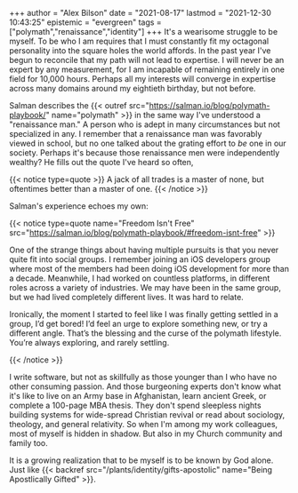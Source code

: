 +++
author = "Alex Bilson"
date = "2021-08-17"
lastmod = "2021-12-30 10:43:25"
epistemic = "evergreen"
tags = ["polymath","renaissance","identity"]
+++
It's a wearisome struggle to be myself. To be who I am requires that I must constantly fit my octagonal personality into the square holes the world affords. In the past year I've begun to reconcile that my path will not lead to expertise. I will never be an expert by any measurement, for I am incapable of remaining entirely in one field for 10,000 hours. Perhaps all my interests will converge in expertise across many domains around my eightieth birthday, but not before.

Salman describes the {{< outref src="https://salman.io/blog/polymath-playbook/" name="polymath" >}} in the same way I've understood a "renaissance man." A person who is adept in many circumstances but not specialized in any. I remember that a renaissance man was favorably viewed in school, but no one talked about the grating effort to _be_ one in our society. Perhaps it's because those renaissance men were independently wealthy? He fills out the quote I've heard so often,

{{< notice type=quote >}}
A jack of all trades is a master of none, but oftentimes better than a master of one.
{{< /notice >}}

Salman's experience echoes my own:

{{< notice type=quote name="Freedom Isn't Free" src="https://salman.io/blog/polymath-playbook/#freedom-isnt-free" >}}
<p>One of the strange things about having multiple pursuits is that you never quite fit into social groups. I remember joining an iOS developers group where most of the members had been doing iOS development for more than a decade. Meanwhile, I had worked on countless platforms, in different roles across a variety of industries. We may have been in the same group, but we had lived completely different lives. It was hard to relate.</p>

<p>Ironically, the moment I started to feel like I was finally getting settled in a group, I’d get bored! I’d feel an urge to explore something new, or try a different angle. That’s the blessing and the curse of the polymath lifestyle. You’re always exploring, and rarely settling.</p>
{{< /notice >}}

I write software, but not as skillfully as those younger than I who have no other consuming passion. And those burgeoning experts don't know what it's like to live on an Army base in Afghanistan, learn ancient Greek, or complete a 100-page MBA thesis. They don't spend sleepless nights building systems for wide-spread Christian revival or read about sociology, theology, and general relativity. So when I'm among my work colleagues, most of myself is hidden in shadow. But also in my Church community and family too.

It is a growing realization that to be myself is to be known by God alone. Just like {{< backref src="/plants/identity/gifts-apostolic" name="Being Apostlically Gifted" >}}.
